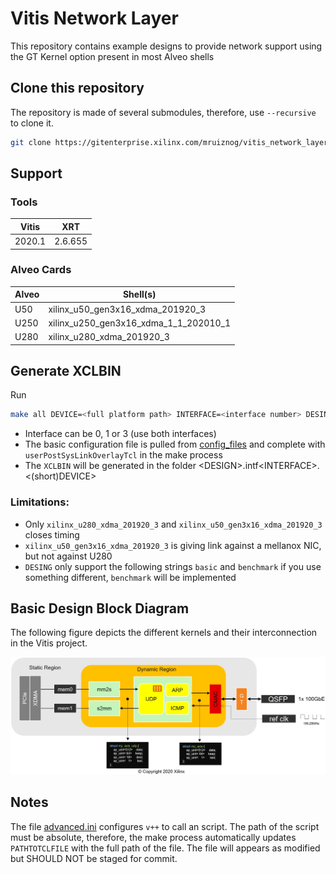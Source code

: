 # Vitis Network Layer

This repository contains example designs to provide network support using the GT Kernel option present in most Alveo shells

## Clone this repository

The repository is made of several submodules, therefore, use `--recursive` to clone it.

```sh
git clone https://gitenterprise.xilinx.com/mruiznog/vitis_network_layer.git --recursive
```

## Support

### Tools

| Vitis  | XRT       |
|--------|-----------|
| 2020.1 | 2.6.655   |

### Alveo Cards

| Alveo | Shell(s) |
|-------|----------|
| U50   | xilinx_u50_gen3x16_xdma_201920_3 |
| U250  | xilinx_u250_gen3x16_xdma_1_1_202010_1 |
| U280  | xilinx_u280_xdma_201920_3 |


## Generate XCLBIN

Run 
```sh
make all DEVICE=<full platform path> INTERFACE=<interface number> DESING=<design name>
```

* Interface can be 0, 1 or 3 (use both interfaces)
* The basic configuration file is pulled from [config_files](config_files) and complete with `userPostSysLinkOverlayTcl` in the make process
* The `XCLBIN` will be generated in the folder \<DESIGN\>.intf\<INTERFACE\>.\<(short)DEVICE\>

### Limitations: 

- Only `xilinx_u280_xdma_201920_3` and `xilinx_u50_gen3x16_xdma_201920_3` closes timing
- `xilinx_u50_gen3x16_xdma_201920_3` is giving link against a mellanox NIC, but not against U280
- `DESING` only support the following strings `basic` and `benchmark` if you use something different, `benchmark` will be implemented


## Basic Design Block Diagram

The following figure depicts the different kernels and their interconnection in the Vitis project.

![](img/udp_network_basic.jpg)

## Notes

The file [advanced.ini](advanced.ini) configures `v++` to call an script. The path of the script must be absolute, therefore, the make process automatically updates `PATHTOTCLFILE` with the full path of the file. The file will appears as modified but SHOULD NOT be staged for commit.